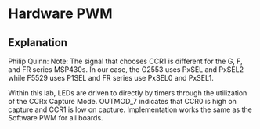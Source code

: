 # Hardware PWM
## Explanation
Philip Quinn: Note: The signal that chooses CCR1 is different for the G, F, and FR series MSP430s. In our case, the G2553 uses PxSEL and PxSEL2 while F5529 uses P1SEL and FR series use PxSEL0 and PxSEL1.

Within this lab, LEDs are driven to directly by timers through the utilization of the CCRx Capture Mode. OUTMOD_7 indicates that CCR0 is high on capture and CCR1 is low on capture. Implementation works the same as the Software PWM for all boards.
